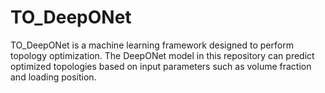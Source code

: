 # TO_DeepONet

TO_DeepONet is a machine learning framework designed to perform topology optimization. The DeepONet model in this repository can predict optimized topologies based on input parameters such as volume fraction and loading position.
